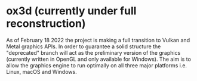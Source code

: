 # ox3d (currently under full reconstruction)
As of February 18 2022 the project is making a full transition to Vulkan and Metal graphics APIs. In order to guarantee a solid structure the "deprecated" branch will act as the preliminary version of the graphics (currently written in OpenGL and only available for Windows). The aim is to allow the graphics engine to run optimally on all three major platforms i.e. Linux, macOS and Windows.
